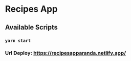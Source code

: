 # Recipes App

## Available Scripts


### `yarn start`

### Url Deploy: https://recipesapparanda.netlify.app/
